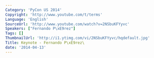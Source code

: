 ```yaml
---
Category: 'PyCon US 2014'
Copyright: 'http://www.youtube.com/t/terms'
Language: 'English'
SourceUrl: 'http://www.youtube.com/watch?v=2NSbuKFYyvc'
Speakers: ["Fernando P\xE9rez"]
Tags: []
ThumbnailUrl: 'http://i1.ytimg.com/vi/2NSbuKFYyvc/hqdefault.jpg'
Title: Keynote - Fernando P\xE9rez\
date: '2014-04-13'
---
```


